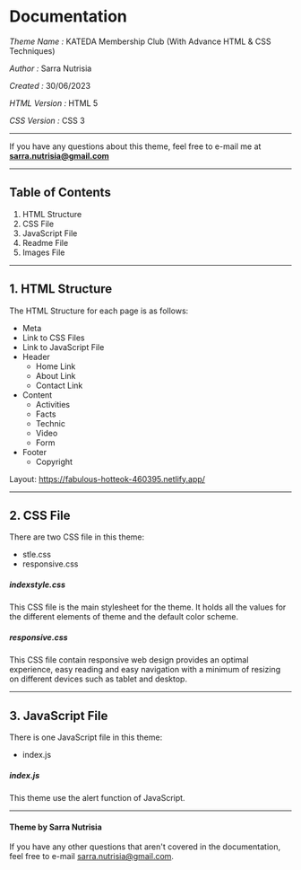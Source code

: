 # Documentation
*Theme Name :* KATEDA Membership Club (With Advance HTML & CSS Techniques)

*Author :* Sarra Nutrisia

*Created :* 30/06/2023 

*HTML Version :* HTML 5

*CSS Version :* CSS 3

***
If you have any questions about this theme, feel free to e-mail me at **sarra.nutrisia@gmail.com**
***
## Table of Contents
1. HTML Structure
2. CSS File
3. JavaScript File
4. Readme File
5. Images File

***
## 1. HTML Structure
The HTML Structure for each page is as follows:
* Meta
* Link to CSS Files
* Link to JavaScript File
* Header
	* Home Link
	* About Link
	* Contact Link
* Content
	* Activities
	* Facts
	* Technic
	* Video
	* Form
* Footer
	* Copyright
  
Layout: https://fabulous-hotteok-460395.netlify.app/
  
***
## 2. CSS File
There are two CSS file in this theme:
* stle.css
* responsive.css

##### indexstyle.css
This CSS file is the main stylesheet for the theme. It holds all the values for the different elements of theme and the default color scheme.

##### responsive.css
This CSS file contain responsive web design provides an optimal experience, easy reading and easy navigation with a minimum of resizing on different devices such as tablet and desktop.

***
## 3. JavaScript File
There is one JavaScript file in this theme:
* index.js

##### index.js
This theme use the alert function of JavaScript.

***
#### Theme by Sarra Nutrisia
If you have any other questions that aren't covered in the documentation, feel free to e-mail <sarra.nutrisia@gmail.com>.